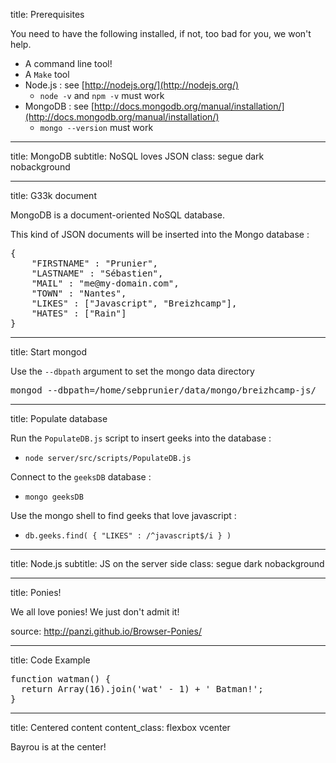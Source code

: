 title: Prerequisites

You need to have the following installed, if not, too bad for you, we won't help.

- A command line tool!
- A `Make` tool
- Node.js : see [http://nodejs.org/](http://nodejs.org/)
	- `node -v` and `npm -v` must work
- MongoDB : see [http://docs.mongodb.org/manual/installation/](http://docs.mongodb.org/manual/installation/)
	- `mongo --version` must work

---

title: MongoDB
subtitle: NoSQL loves JSON
class: segue dark nobackground

---

title: G33k document

MongoDB is a document-oriented NoSQL database.

This kind of JSON documents will be inserted into the Mongo database : 

<pre class="prettyprint" data-lang="json">
{
    "FIRSTNAME" : "Prunier",
    "LASTNAME" : "Sébastien",
    "MAIL" : "me@my-domain.com",
    "TOWN" : "Nantes",
    "LIKES" : ["Javascript", "Breizhcamp"],
    "HATES" : ["Rain"]
}
</pre>

---

title: Start mongod

Use the `--dbpath` argument to set the mongo data directory

<pre class="prettyprint" data-lang="cmd">
mongod --dbpath=/home/sebprunier/data/mongo/breizhcamp-js/
</pre>

---

title: Populate database

Run the `PopulateDB.js` script to insert geeks into the database :

- `node server/src/scripts/PopulateDB.js`

Connect to the `geeksDB` database : 

- `mongo geeksDB`

Use the mongo shell to find geeks that love javascript : 

- `db.geeks.find( { "LIKES" : /^javascript$/i } )`

---

title: Node.js
subtitle: JS on the server side
class: segue dark nobackground

---

title: Ponies!

<script type="text/javascript" src="http://panzi.github.io/Browser-Ponies/basecfg.js" id="browser-ponies-config"></script><script type="text/javascript" src="http://panzi.github.io/Browser-Ponies/browserponies.js" id="browser-ponies-script"></script><script type="text/javascript">/* <![CDATA[ */ (function (cfg) {BrowserPonies.setBaseUrl(cfg.baseurl);BrowserPonies.loadConfig(BrowserPoniesBaseConfig);BrowserPonies.loadConfig(cfg);})({"baseurl":"http://panzi.github.io/Browser-Ponies/","fadeDuration":500,"volume":1,"fps":25,"speed":3,"audioEnabled":false,"showFps":false,"showLoadProgress":true,"speakProbability":0.1,"spawn":{"applejack":1,"fluttershy":1,"pinkie pie":1,"rainbow dash":1,"rarity":1,"twilight sparkle":1},"autostart":true}); /* ]]> */</script>

We all love ponies! We just don't admit it!

<footer class="source">source: <a href="http://panzi.github.io/Browser-Ponies/">http://panzi.github.io/Browser-Ponies/</a></footer>

---

title: Code Example

<pre class="prettyprint" data-lang="javascript">
function watman() {
  return Array(16).join('wat' - 1) + ' Batman!';
}
</pre>

---

title: Centered content
content_class: flexbox vcenter

Bayrou is at the center!

